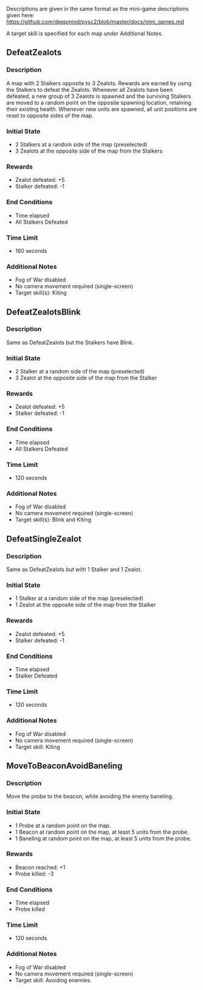 Descriptions are given in the same format as the mini-game descriptions given here: https://github.com/deepmind/pysc2/blob/master/docs/mini_games.md

A target skill is specified for each map under Additional Notes.

## DefeatZealots

### Description

A map with 2 Stalkers opposite to 3 Zealots. Rewards are earned by using the Stalkers to defeat the Zealots. Whenever all Zealots have been defeated, a new group of 3 Zealots is spawned and the surviving Stalkers are moved to a random point on the opposite spawning location, retaining their existing health. Whenever new units are spawned, all unit positions are reset to opposite sides of the map.

### Initial State
* 2 Stalkers at a random side of the map (preselected)
* 3 Zealots at the opposite side of the map from the Stalkers

### Rewards
* Zealot defeated: +5
* Stalker defeated: -1

### End Conditions
* Time elapsed
* All Stalkers Defeated

### Time Limit
* 160 seconds

### Additional Notes
* Fog of War disabled
* No camera movement required (single-screen)
* Target skill(s): Kiting

## DefeatZealotsBlink

### Description
Same as DefeatZealots but the Stalkers have Blink.

### Initial State
* 2 Stalker at a random side of the map (preselected)
* 3 Zealot at the opposite side of the map from the Stalker

### Rewards
* Zealot defeated: +5
* Stalker defeated: -1

### End Conditions
* Time elapsed
* All Stalkers Defeated

### Time Limit
* 120 seconds

### Additional Notes
* Fog of War disabled
* No camera movement required (single-screen)
* Target skill(s): Blink and Kiting

## DefeatSingleZealot

### Description

Same as DefeatZealots but with 1 Stalker and 1 Zealot.

### Initial State
* 1 Stalker at a random side of the map (preselected)
* 1 Zealot at the opposite side of the map from the Stalker

### Rewards
* Zealot defeated: +5
* Stalker defeated: -1

### End Conditions
* Time elapsed
* Stalker Defeated

### Time Limit
* 120 seconds

### Additional Notes
* Fog of War disabled
* No camera movement required (single-screen)
* Target skill: Kiting

## MoveToBeaconAvoidBaneling

### Description

Move the probe to the beacon, while avoiding the enemy baneling.

### Initial State
* 1 Probe at a random point on the map.
* 1 Beacon at random point on the map, at least 5 units from the probe.
* 1 Baneling at random point on the map, at least 5 units from the probe.

### Rewards
* Beacon reached: +1
* Probe killed: -3

### End Conditions
* Time elapsed
* Probe killed

### Time Limit
* 120 seconds

### Additional Notes
* Fog of War disabled
* No camera movement required (single-screen)
* Target skill: Avoiding enemies.


